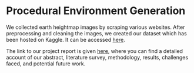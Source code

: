 # Procedural Environment Generation

We collected earth heightmap images by scraping various websites. After preprocessing and cleaning the images, we created our dataset which has been hosted on Kaggle. It can be accessed [here](https://www.kaggle.com/datasets/bhuvaneshsingla/procedural-environment-generation).

The link to our project report is given [here](https://docs.google.com/document/d/17xS5INiF-unRQuC3KZDy22f_GUC0L1R421J8lmPDmbw/edit#heading=h.ot7vjq9fno6a), where you can find a detailed account of our abstract, literature survey, methodology, results, challenges faced, and potential future work.


